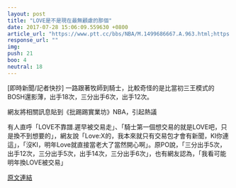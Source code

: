 ```yaml
---
layout: post
title: "LOVE是不是現在最無顧慮的那個"
date: 2017-07-28 15:06:09.559630 +0800
article_url: "https://www.ptt.cc/bbs/NBA/M.1499686667.A.963.html;https://www.ptt.cc/bbs/NBA/M.1499686667.A.963.html"
response_url: ""
img: 
push: 21
boo: 4
neutral: 18
---
```


[即時新聞/記者快抄] 一路跟著牧師到騎士，比較奇怪的是比當初三王模式的BOSH還影薄，出手18次，三分出手6次，出手12次。

網友將相關訊息貼到《批踢踢實業坊》NBA，引起熱議

有人直呼「LOVE不靠譜.遲早被交易走」、「騎士第一個想交易的就是LOVE吧，只是換不到想要的」，網友說「Love:X的，我本來就只有交易包才會有新聞，KI你連這」，「沒KI，明年Love就直接當老大了當然開心啊」。原PO說，「三分出手5次，出手12次，三分出手5次，出手14次，三分出手6次」，也有網友認為，「我看可能明年換LOVE被交易」

<a href = "https://www.ptt.cc/bbs/NBA/M.1501053005.A.432.html">原文連結</a>

